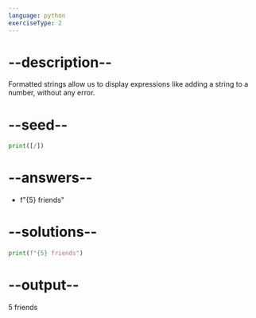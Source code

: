 ```yaml
---
language: python
exerciseType: 2
---
```


# --description--

Formatted strings allow us to display expressions like adding a string to a number, without any error.

# --seed--

```python
print([/])
```

# --answers--

- f"{5} friends"

# --solutions--

```python
print(f"{5} friends")
```

# --output--

5 friends
